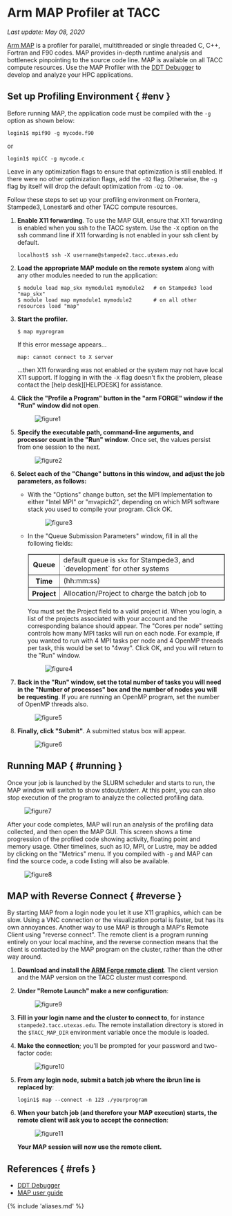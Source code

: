 # Arm MAP Profiler at TACC
*Last update: May 08, 2020*

[Arm MAP](https://developer.arm.com/tools-and-software/server-and-hpc/debug-and-profile/arm-forge/arm-map) is a profiler for parallel, multithreaded or single threaded C, C++, Fortran and F90 codes. MAP provides in-depth runtime analysis and bottleneck pinpointing to the source code line. MAP is available on all TACC compute resources. Use the MAP Profiler with the [DDT Debugger](../../tutorials/ddt) to develop and analyze your HPC applications. 

## Set up Profiling Environment { #env }

Before running MAP, the application code must be compiled with the `-g` option as shown below:

```cmd-line
login1$ mpif90 -g mycode.f90
```

or

```cmd-line
login1$ mpiCC -g mycode.c
```

Leave in any optimization flags to ensure that optimization is still enabled.  If there were no other optimization flags, add the `-O2` flag.  Otherwise, the `-g` flag by itself will drop the default optimization from `-O2` to `-O0`.

Follow these steps to set up your profiling environment on Frontera, Stampede3, Lonestar6 and other TACC compute resources.

1. **Enable X11 forwarding**. To use the MAP GUI, ensure that X11 forwarding is enabled when you ssh to the TACC system. Use the `-X` option on the ssh command line if X11 forwarding is not enabled in your ssh client by default.

	```cmd-line
	localhost$ ssh -X username@stampede2.tacc.utexas.edu
	```

1. **Load the appropriate MAP module on the remote system** along with any other modules needed to run the application:

	```cmd-line
	$ module load map_skx mymodule1 mymodule2	# on Stampede3 load "map_skx"
	$ module load map mymodule1 mymodule2       # on all other resources load "map"
	```

1. **Start the profiler.**

	```cmd-line
	$ map myprogram
	```

	If this error message appears...

	```cmd-line
	map: cannot connect to X server
	```

	...then X11 forwarding was not enabled or the system may not have local X11 support. If logging in with the `-X` flag doesn't fix the problem, please contact the [help desk][HELPDESK] for assistance.

1. **Click the "Profile a Program" button in the "arm FORGE" window if the "Run" window did not open**.

	<figure id="figure1">
	<img alt="figure1" src="../imgs/MAP-1.png">
	<figcaption></figcaption></figure>

1. **Specify the executable path, command-line arguments, and processor count in the "Run" window**. Once set, the values persist from one session to the next.

	<figure id="figure2">
	<img alt="figure2" src="../imgs/MAP-2.png">
	<figcaption></figcaption></figure>

1. **Select each of the "Change" buttons in this window, and adjust the job parameters, as follows:**

	* With the "Options" change button, set the MPI Implementation to either "Intel MPI" or "mvapich2", depending on which MPI software stack you used to compile your program. Click OK.

		<figure id="figure3">
		<img alt="figure3" src="../imgs/MAP-3.png">
		<figcaption></figcaption></figure>

	* In the "Queue Submission Parameters" window, fill in all the following fields:

		<table border="1" cellpadding="3"> <tr>
		<th> Queue
		<td> default queue is <code>skx</code> for Stampede3, and `development` for other systems
		</tr><tr>
		<th> Time
		<td> (hh:mm:ss)
		</tr><tr>
		<th> Project
		<td> Allocation/Project to charge the batch job to</table>

		<p>You must set the Project field to a valid project id. When you login, a list of the projects associated with your account and the corresponding balance should appear. The "Cores per node" setting controls how many MPI tasks will run on each node. For example, if you wanted to run with 4 MPI tasks per node and 4 OpenMP threads per task, this would be set to "4way". Click OK, and you will return to the "Run" window.

		<figure id="figure4">
		<img alt="figure4" src="../imgs/MAP-4.png">
		<figcaption></figcaption></figure>

1. **Back in the "Run" window, set the total number of tasks you will need in the "Number of processes" box and the number of nodes you will be requesting**. If you are running an OpenMP program, set the number of OpenMP threads also.

	<figure id="figure5">
	<img alt="figure5" src="../imgs/MAP-5.png">
	<figcaption></figcaption></figure>

1. **Finally, click "Submit"**. A submitted status box will appear.

	<figure id="figure6">
	<img alt="figure6" src="../imgs/MAP-6.png">
	<figcaption></figcaption></figure>

## Running MAP { #running }

Once your job is launched by the SLURM scheduler and starts to run, the MAP window will switch to show stdout/stderr.  At this point, you can also stop execution of the program to analyze the collected profiling data.

<figure id="figure7">
<img alt="figure7" src="../imgs/MAP-7.png">
<figcaption></figcaption></figure>

After your code completes, MAP will run an analysis of the profiling data collected, and then open the MAP GUI. This screen shows a time progression of the profiled code showing activity, floating point and memory usage. Other timelines, such as IO, MPI, or Lustre, may be added by clicking on the "Metrics" menu.  If you compiled with `-g` and MAP can find the source code, a code listing will also be available.  

<figure id="figure8">
<img alt="figure8" src="../imgs/MAP-8.png">
<figcaption></figcaption></figure>

## MAP with Reverse Connect { #reverse }

By starting MAP from a login node you let it use X11 graphics, which can be slow. Using a VNC connection or the visualization portal is faster, but has its own annoyances. Another way to use MAP is through a MAP's Remote Client using "reverse connect". The remote client is a program running entirely on your local machine, and the reverse connection means that the client is contacted by the MAP program on the cluster, rather than the other way around.

1. **Download and install the [ARM Forge remote client](https://developer.arm.com/tools-and-software/server-and-hpc/downloads/arm-forge)**. The client version and the MAP version on the TACC cluster must correspond. 

1. **Under "Remote Launch" make a new configuration**:

	<figure id="figure9">
	<img alt="figure9" src="../imgs/MAP-9.png">
	<figcaption></figcaption></figure>

1. **Fill in your login name and the cluster to connect to**, for instance `stampede2.tacc.utexas.edu`. The remote installation directory is stored in the `$TACC_MAP_DIR` environment variable once the module is loaded.  

1. **Make the connection**; you'll be prompted for your password and two-factor code:

	<figure id="figure10">
	<img alt="figure10" src="../imgs/MAP-10.png">
	<figcaption></figcaption></figure>

1. **From any login node, submit a batch job where the ibrun line is replaced by**:

	```cmd-line
	login1$ map --connect -n 123 ./yourprogram
	```

1. **When your batch job (and therefore your MAP execution) starts, the remote client will ask you to accept the connection**:

	<figure id="figure11">
	<img alt="figure11" src="../imgs/MAP-11.png">
	<figcaption></figcaption></figure>

	**Your MAP session will now use the remote client.**

## References { #refs }

* [DDT Debugger](../../tutorials/ddt)
* [MAP user guide](https://developer.arm.com/docs/101136/2003)

{% include 'aliases.md' %}
